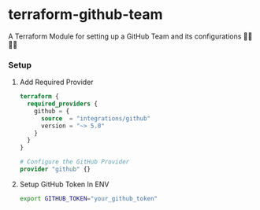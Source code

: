 # terraform-github-team
A Terraform Module for setting up a GitHub Team and its configurations 🪸🦚🧟‍♂️

### Setup
1. Add Required Provider
    ```terraform
    terraform {
      required_providers {
        github = {
          source  = "integrations/github"
          version = "~> 5.0"
        }
      }
    }
    
    # Configure the GitHub Provider
    provider "github" {}
    ```

2. Setup GitHub Token In ENV
    ```bash
    export GITHUB_TOKEN="your_github_token"
    ```
